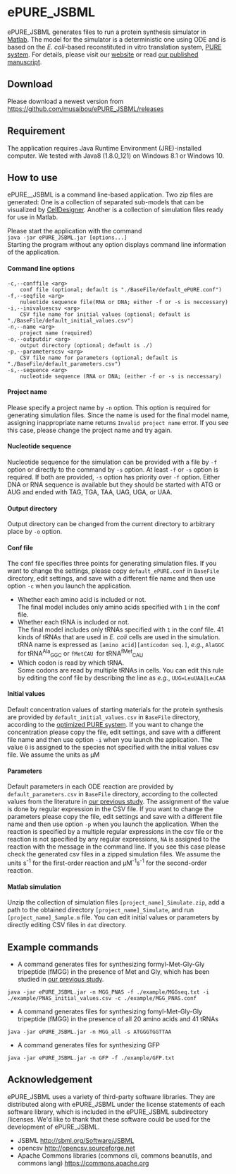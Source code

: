 # ePURE_JSBML
ePURE_JSBML generates files to run a protein synthesis simulator in [Matlab](https://www.mathworks.com/). The model for the simulator is a deterministic one using ODE and is based on the *E. coli*-based reconstituted in vitro translation system, [PURE system](https://www.ncbi.nlm.nih.gov/pubmed/?term=11479568). For details, please visit our [website](https://sites.google.com/view/puresimulator) or read [our published manuscript](https://www.ncbi.nlm.nih.gov/pubmed/?term=28167777).
## Download
Please download a newest version from https://github.com/musaibou/ePURE_JSBML/releases
## Requirement
The application requires Java Runtime Environment (JRE)-installed computer. We tested with Java8 (1.8.0_121) on Windows 8.1 or Windows 10.
## How to use
ePURE__JSBML is a command line-based application. Two zip files are generated: One is a collection of separated sub-models that can be visualized by [CellDesigner](http://www.celldesigner.org/). Another is a collection of simulation files ready for use in Matlab.  

Please start the application with the command  
`java -jar ePURE_JSBML.jar [options...]`  
Starting the program without any option displays command line information of the application.

#### Command line options  
~~~
-c,--conffile <arg>
    conf file (optional; default is "./BaseFile/default_ePURE.conf")
-f,--seqfile <arg>
    nuleotide sequence file(RNA or DNA; either -f or -s is neccessary)
-i,--inivaluescsv <arg>
    CSV file name for initial values (optional; default is "./BaseFile/default_initial_values.csv")
-n,--name <arg>
    project name (required)
-o,--outputdir <arg>
    output directory (optional; default is ./)
-p,--parameterscsv <arg>
    CSV file name for parameters (optional; default is "./BaseFile/default_parameters.csv")
-s,--sequence <arg>
    nucleotide sequence (RNA or DNA; (either -f or -s is neccessary)
~~~

#### Project name  
Please specify a project name by `-n` option. This option is required for generating simulation files. Since the name is used for the final model name, assigning inappropriate name returns `Invalid project name` error. If you see this case, please change the project name and try again.

#### Nucleotide sequence  
Nucleotide sequence for the simulation can be provided with a file by `-f` option or directly to the command by `-s` option. At least `-f` or `-s` option is required. If both are provided, `-s` option has priority over `-f` option. Either DNA or RNA sequence is available but they should be started with ATG or AUG and ended with TAG, TGA, TAA, UAG, UGA, or UAA.

#### Output directory  
Output directory can be changed from the current directory to arbitrary place by `-o` option.

#### Conf file  
The conf file specifies three points for generating simulation files. If you want to change the settings, please copy `default_ePURE.conf` in `BaseFile` directory, edit settings, and save with a different file name and then use option `-c` when you launch the application.  
  
  - Whether each amino acid is included or not.  
The final model includes only amino acids specified with `1` in the conf file.  
  - Whether each tRNA is included or not.  
The final model includes only tRNAs specified with `1` in the conf file. 41 kinds of tRNAs that are used in *E. coli* cells are used in the simulation. tRNA name is expressed as `[amino acid][anticodon seq.]`, *e.g.*, `AlaGGC` for tRNA<sup>Ala</sup><sub>GGC</sub> or `fMetCAU `for tRNA<sup>fMet</sup><sub>CAU</sub>  
  - Which codon is read by which tRNA.  
Some codons are read by multiple tRNAs in cells. You can edit this rule by editing the conf file by describing the line as *e.g.*, `UUG=LeuUAA|LeuCAA`  

#### Initial values
Default concentration values of starting materials for the protein synthesis are provided by `default_initial_values.csv` in `BaseFile` directory, according to the [optimized PURE system](https://www.ncbi.nlm.nih.gov/pubmed/?term=24880499). If you want to change the concentration please copy the file, edit settings, and save with a different file name and then use option `-i` when you launch the application. The value `0` is assigned to the species not specified with the initial values csv file. We assume the units as &#956;M

#### Parameters
Default parameters in each ODE reaction are provided by `default_parameters.csv` in `BaseFile` directory, according to the collected values from the literature in [our previous study](https://www.ncbi.nlm.nih.gov/pubmed/?term=28167777). The assignment of the value is done by regular expression in the CSV file. If you want to change the parameters please copy the file, edit settings and save with a different file name and then use option `-p` when you launch the application. When the reaction is specified by a multiple regular expressions in the csv file or the reaction is not specified by any regular expressions, `NA` is assigned to the reaction with the message in the command line. If you see this case please check the generated csv files in a zipped simulation files. We assume the units s<sup>-1</sup> for the first-order reaction and &#956;M<sup>-1</sup>s<sup>-1</sup> for the second-order reaction.

#### Matlab simulation
Unzip the collection of simulation files `[project_name]_Simulate.zip`, add a path to the obtained directory `[project_name]_Simulate`, and run `[project_name]_Sample.m` file. You can edit initial values or parameters by directly editing CSV files in `dat` directory.

## Example commands
- A command generates files for synthesizing formyl-Met-Gly-Gly tripeptide (fMGG) in the presence of Met and Gly, which has been studied in [our previous study](https://www.ncbi.nlm.nih.gov/pubmed/?term=28167777).
~~~
java -jar ePURE_JSBML.jar -n MGG_PNAS -f ./example/MGGseq.txt -i ./example/PNAS_initial_values.csv -c ./example/MGG_PNAS.conf
~~~
- A command generates files for synthesizing fomyl-Met-Gly-Gly tripeptide (fMGG) in the presence of all 20 amino acids and 41 tRNAs  
~~~
java -jar ePURE_JSBML.jar -n MGG_all -s ATGGGTGGTTAA
~~~
- A command generates files for synthesizing GFP
~~~
java -jar ePURE_JSBML.jar -n GFP -f ./example/GFP.txt
~~~

## Acknowledgement
ePURE_JSBML uses a variety of third-party software libraries. They are distributed along with ePURE_JSBML under the license statements of each software library, which is included in the ePURE_JSBML subdirectory /licenses. We'd like to thank that these software could be used for the development of ePURE_JSBML.
  - JSBML http://sbml.org/Software/JSBML  
  - opencsv http://opencsv.sourceforge.net
  - Apache Commons libraries (commons cli, commons beanutils, and commons lang) https://commons.apache.org
